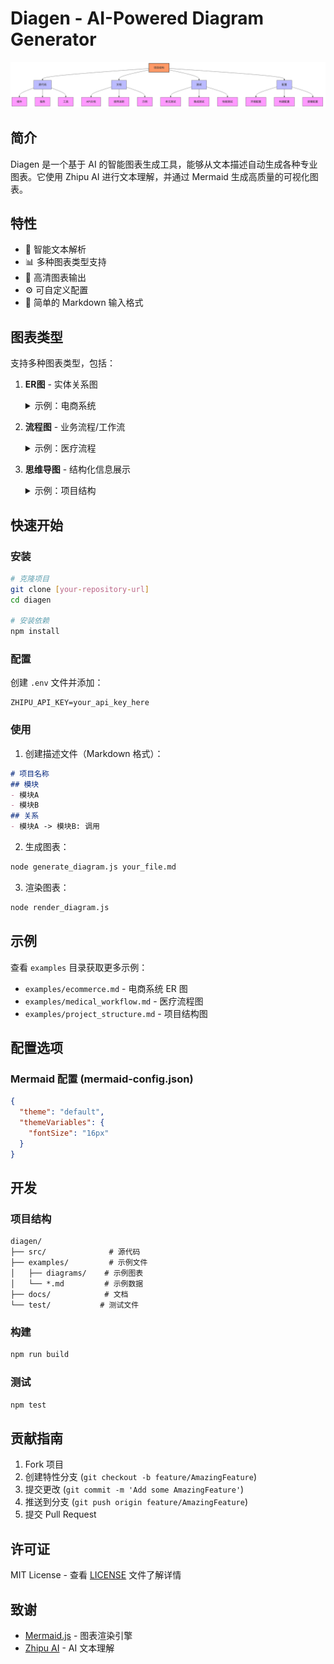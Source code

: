 # Diagen - AI-Powered Diagram Generator

<div align="center">
    <img src="examples/diagrams/project_structure.png" alt="Project Structure Example" width="600"/>
</div>

## 简介

Diagen 是一个基于 AI 的智能图表生成工具，能够从文本描述自动生成各种专业图表。它使用 Zhipu AI 进行文本理解，并通过 Mermaid 生成高质量的可视化图表。

## 特性

- 🤖 智能文本解析
- 📊 多种图表类型支持
- 🎨 高清图表输出
- ⚙️ 可自定义配置
- 📝 简单的 Markdown 输入格式

## 图表类型

支持多种图表类型，包括：

1. **ER图** - 实体关系图
   <details>
   <summary>示例：电商系统</summary>
   <img src="examples/diagrams/ecommerce.png" alt="E-commerce ER Diagram" width="600"/>
   </details>

2. **流程图** - 业务流程/工作流
   <details>
   <summary>示例：医疗流程</summary>
   <img src="examples/diagrams/medical_workflow.png" alt="Medical Workflow" width="600"/>
   </details>

3. **思维导图** - 结构化信息展示
   <details>
   <summary>示例：项目结构</summary>
   <img src="examples/diagrams/project_structure.png" alt="Project Structure" width="600"/>
   </details>

## 快速开始

### 安装

```bash
# 克隆项目
git clone [your-repository-url]
cd diagen

# 安装依赖
npm install
```

### 配置

创建 `.env` 文件并添加：
```env
ZHIPU_API_KEY=your_api_key_here
```

### 使用

1. 创建描述文件（Markdown 格式）：
```markdown
# 项目名称
## 模块
- 模块A
- 模块B
## 关系
- 模块A -> 模块B: 调用
```

2. 生成图表：
```bash
node generate_diagram.js your_file.md
```

3. 渲染图表：
```bash
node render_diagram.js
```

## 示例

查看 `examples` 目录获取更多示例：
- `examples/ecommerce.md` - 电商系统 ER 图
- `examples/medical_workflow.md` - 医疗流程图
- `examples/project_structure.md` - 项目结构图

## 配置选项

### Mermaid 配置 (mermaid-config.json)
```json
{
  "theme": "default",
  "themeVariables": {
    "fontSize": "16px"
  }
}
```

## 开发

### 项目结构
```
diagen/
├── src/              # 源代码
├── examples/         # 示例文件
│   ├── diagrams/    # 示例图表
│   └── *.md         # 示例数据
├── docs/            # 文档
└── test/           # 测试文件
```

### 构建
```bash
npm run build
```

### 测试
```bash
npm test
```

## 贡献指南

1. Fork 项目
2. 创建特性分支 (`git checkout -b feature/AmazingFeature`)
3. 提交更改 (`git commit -m 'Add some AmazingFeature'`)
4. 推送到分支 (`git push origin feature/AmazingFeature`)
5. 提交 Pull Request

## 许可证

MIT License - 查看 [LICENSE](LICENSE) 文件了解详情

## 致谢

- [Mermaid.js](https://mermaid-js.github.io/) - 图表渲染引擎
- [Zhipu AI](https://www.zhipuai.cn/) - AI 文本理解
